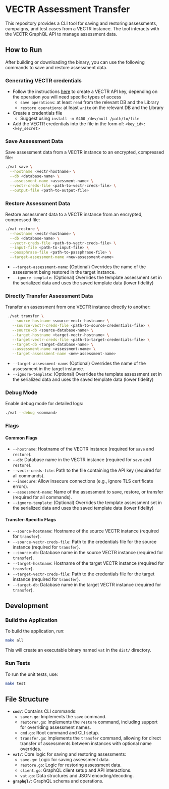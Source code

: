 # VECTR Assessment Transfer

This repository provides a CLI tool for saving and restoring assessments, campaigns, and test cases from a VECTR instance. The tool interacts with the VECTR GraphQL API to manage assessment data.

## How to Run

After building or downloading the binary, you can use the following commands to save and restore assessment data.

### Generating VECTR credentials

* Follow the instructions [here](https://docs.vectr.io/API-Key/) to create a VECTR API key, depending on the operation you will need specific types of access
  * `save operations`:  at least `read` from the relevant DB and the Library
  * `restore operations`:  at least `write` on the relevant DB and the Library
* Create a credentials file
  * Suggest using `install -m 0400 /dev/null /path/to/file`
* Add the VECTR credentials into the file in the form of: `<key_id>:<key_secret>`

### Save Assessment Data

Save assessment data from a VECTR instance to an encrypted, compressed file:
```bash
./vat save \
  --hostname <vectr-hostname> \
  --db <database-name> \
  --assessment-name <assessment-name> \
  --vectr-creds-file <path-to-vectr-creds-file> \
  --output-file <path-to-output-file>
```

### Restore Assessment Data

Restore assessment data to a VECTR instance from an encrypted, compressed file:
```bash
./vat restore \
  --hostname <vectr-hostname> \
  --db <database-name> \
  --vectr-creds-file <path-to-vectr-creds-file> \
  --input-file <path-to-input-file> \
  --passphrase-file <path-to-passphrase-file> \
  --target-assessment-name <new-assessment-name>
```

- `--target-assessment-name`: (Optional) Overrides the name of the assessment being restored in the target instance.
- `--ignore-template`: (Optional) Overrides the template assessment set in the serialized data and uses the saved template data (lower fidelity)
### Directly Transfer Assessment Data

Transfer an assessment from one VECTR instance directly to another:
```bash
 ./vat transfer \
   --source-hostname <source-vectr-hostname> \
   --source-vectr-creds-file <path-to-source-credentials-file> \
   --source-db <source-database-name> \
   --target-hostname <target-vectr-hostname> \
   --target-vectr-creds-file <path-to-target-credentials-file> \
   --target-db <target-database-name> \
   --assessment-name <assessment-name> \
   --target-assessment-name <new-assessment-name>
```

- `--target-assessment-name`: (Optional) Overrides the name of the assessment in the target instance.
- `--ignore-template`: (Optional) Overrides the template assessment set in the serialized data and uses the saved template data (lower fidelity)



### Debug Mode

Enable debug mode for detailed logs:
```bash
./vat --debug <command>
```

### Flags

#### Common Flags
- `--hostname`: Hostname of the VECTR instance (required for `save` and `restore`).
- `--db`: Database name in the VECTR instance (required for `save` and `restore`).
- `--vectr-creds-file`: Path to the file containing the API key (required for all commands).
- `--insecure`: Allow insecure connections (e.g., ignore TLS certificate errors).
- `--assessment-name`: Name of the assessment to save, restore, or transfer (required for all commands).
- `--ignore-template`: (Optional) Overrides the template assessment set in the serialized data and uses the saved template data (lower fidelity)

#### Transfer-Specific Flags
- `--source-hostname`: Hostname of the source VECTR instance (required for `transfer`).
- `--source-vectr-creds-file`: Path to the credentials file for the source instance (required for `transfer`).
- `--source-db`: Database name in the source VECTR instance (required for `transfer`).
- `--target-hostname`: Hostname of the target VECTR instance (required for `transfer`).
- `--target-vectr-creds-file`: Path to the credentials file for the target instance (required for `transfer`).
- `--target-db`: Database name in the target VECTR instance (required for `transfer`).

## Development

### Build the Application

To build the application, run:
```bash
make all
```

This will create an executable binary named `vat` in the `dist/` directory.

### Run Tests

To run the unit tests, use:
```bash
make test
```

## File Structure

- **`cmd/`**: Contains CLI commands:
  - `saver.go`: Implements the `save` command.
  - `restorer.go`: Implements the `restore` command, including support for overriding assessment names.
  - `cmd.go`: Root command and CLI setup.
  - `transfer.go`: Implements the `transfer` command, allowing for direct transfer of assessments between instances with optional name overrides.
- **`vat/`**: Core logic for saving and restoring assessments:
  - `save.go`: Logic for saving assessment data.
  - `restore.go`: Logic for restoring assessment data.
  - `client.go`: GraphQL client setup and API interactions.
  - `vat.go`: Data structures and JSON encoding/decoding.
- **`graphql/`**: GraphQL schema and operations.
